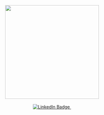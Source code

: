 <div id="header" align="center">
  <img src="https://media4.giphy.com/media/VTtANKl0beDFQRLDTh/giphy.gif?cid=ecf05e47lf2jz77piktqzo2pa3rh5mbeyaig0ondpkvumt52&rid=giphy.gif&ct=g" width="300"/>
 <div>
<div id="badges">
  <br>
  <a href="https://www.linkedin.com/in/pavlo-matiushenko-630275244/">
    <img src="https://img.shields.io/badge/LinkedIn-blue?style=for-the-badge&logo=linkedin&logoColor=white" alt="LinkedIn Badge"/>
  </a>
  <img src="https://komarev.com/ghpvc/?username=Bilda49" alt=""/>
</div>
